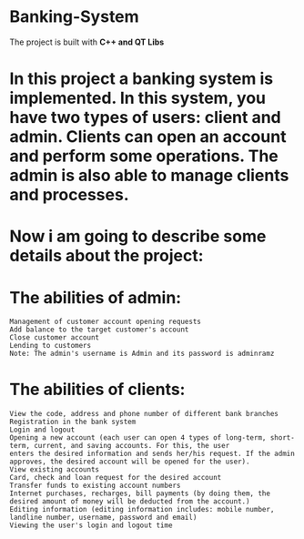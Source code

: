 # Banking-System

The project is built with **C++ and QT Libs**

# In this project a banking system is implemented. In this system, you have two types of users: client and admin. Clients can open an account and perform some operations. The admin is also able to manage clients and processes.

# Now i am going to describe some details about the project:

# The abilities of admin:
    Management of customer account opening requests
    Add balance to the target customer's account
    Close customer account
    Lending to customers
    Note: The admin's username is Admin and its password is adminramz

# The abilities of clients:
    View the code, address and phone number of different bank branches
    Registration in the bank system
    Login and logout
    Opening a new account (each user can open 4 types of long-term, short-term, current, and saving accounts. For this, the user
    enters the desired information and sends her/his request. If the admin approves, the desired account will be opened for the user).
    View existing accounts
    Card, check and loan request for the desired account
    Transfer funds to existing account numbers
    Internet purchases, recharges, bill payments (by doing them, the desired amount of money will be deducted from the account.)
    Editing information (editing information includes: mobile number, landline number, username, password and email)
    Viewing the user's login and logout time
